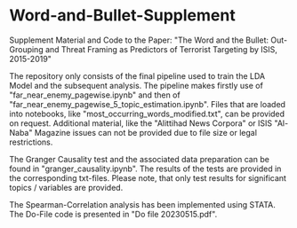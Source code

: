 # Word-and-Bullet-Supplement
Supplement Material and Code to the Paper: "The Word and the Bullet: Out-Grouping and Threat Framing as Predictors of Terrorist Targeting by ISIS, 2015-2019"

The repository only consists of the final pipeline used to train the LDA Model and the subsequent analysis. The pipeline makes firstly use of "far_near_enemy_pagewise.ipynb" and then of "far_near_enemy_pagewise_5_topic_estimation.ipynb". Files that are loaded into notebooks, like "most_occurring_words_modified.txt", can be provided on request. Additional material, like the "Alittihad News Corpora" or ISIS "Al-Naba" Magazine issues can not be provided due to file size or legal restrictions.

The Granger Causality test and the associated data preparation can be found in "granger_causality.ipynb". The results of the tests are provided in the corresponding txt-files. Please note, that only test results for significant topics / variables are provided.

The Spearman-Correlation analysis has been implemented using STATA. The Do-File code is presented in "Do file 20230515.pdf".